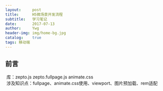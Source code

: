 ```yaml
---
layout:     post
title:      H5微场景开发流程
subtitle:   学习笔记 
date:       2017-07-13
author:     Ywg
header-img: img/home-bg.jpg
catalog:    true
tags: 移动端
---
```


## 前言
  库：zepto.js zepto.fullpage.js animate.css <br>
  涉及知识点：fullpage、animate.css使用、viewport、图片预加载、rem适配
